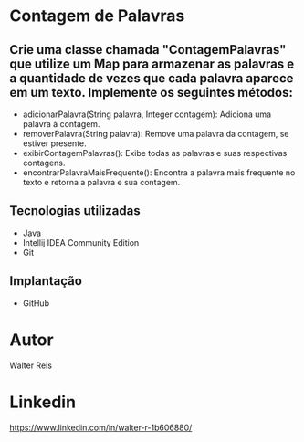 # Contagem de Palavras

## Crie uma classe chamada "ContagemPalavras" que utilize um Map para armazenar as palavras e a quantidade de vezes que cada palavra aparece em um texto. Implemente os seguintes métodos:

* adicionarPalavra(String palavra, Integer contagem): Adiciona uma palavra à contagem.
* removerPalavra(String palavra): Remove uma palavra da contagem, se estiver presente.
* exibirContagemPalavras(): Exibe todas as palavras e suas respectivas contagens.
* encontrarPalavraMaisFrequente(): Encontra a palavra mais frequente no texto e retorna a palavra e sua contagem.

## Tecnologias utilizadas
- Java
- Intellij IDEA Community Edition
- Git

## Implantação 
- GitHub

# Autor
Walter Reis

# Linkedin
https://www.linkedin.com/in/walter-r-1b606880/
